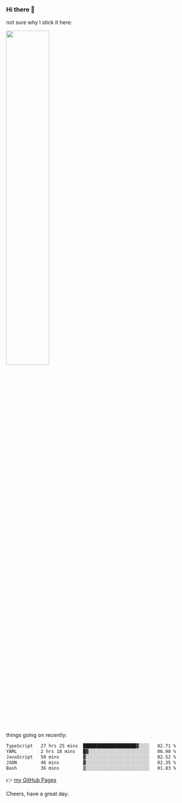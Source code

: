 ### Hi there 👋

not sure why I stick it here:

[<img width="48%" src="https://github-readme-stats.vercel.app/api?username=ykzhukian&show_icons=true&theme=dracula">](https://github.com/anuraghazra/github-readme-stats)


things going on recently:

<!--START_SECTION:waka-->

```txt
TypeScript   27 hrs 25 mins  ████████████████████▓░░░░   82.71 %
YAML         2 hrs 18 mins   █▓░░░░░░░░░░░░░░░░░░░░░░░   06.98 %
JavaScript   50 mins         ▓░░░░░░░░░░░░░░░░░░░░░░░░   02.52 %
JSON         46 mins         ▓░░░░░░░░░░░░░░░░░░░░░░░░   02.35 %
Bash         36 mins         ▒░░░░░░░░░░░░░░░░░░░░░░░░   01.83 %
```

<!--END_SECTION:waka-->

👉 [my GitHub Pages](https://ykzhukian.github.io)

Cheers, have a great day.

